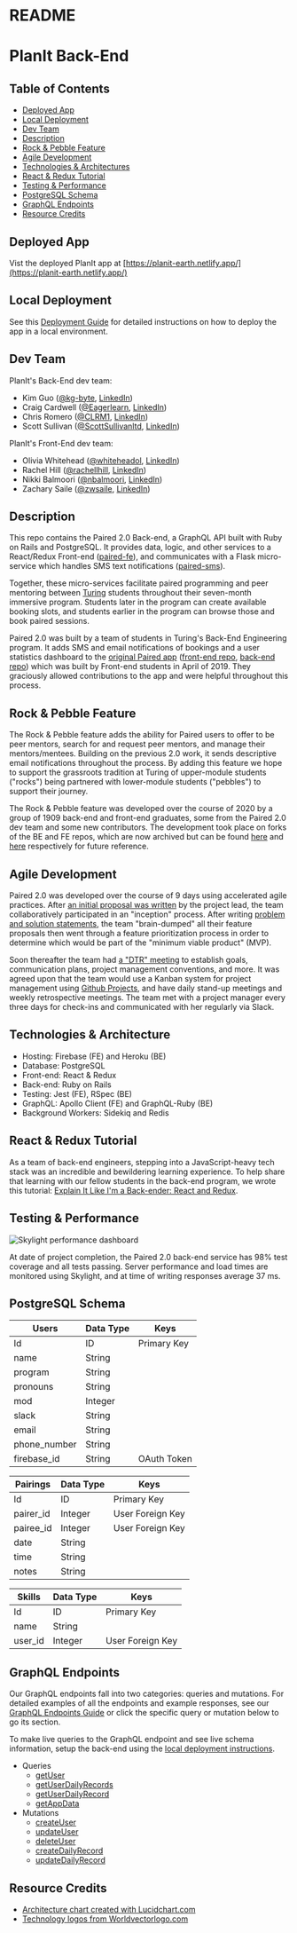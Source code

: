 # README

# PlanIt Back-End

## Table of Contents

- [Deployed App](#deployed-app)
- [Local Deployment](#local-deployment)
- [Dev Team](#dev-team)
- [Description](#description)
- [Rock & Pebble Feature](#rock--pebble-feature)
- [Agile Development](#agile-development)
- [Technologies & Architectures](#technologies--architecture)
- [React & Redux Tutorial](#react--redux-tutorial)
- [Testing & Performance](#testing--performance)
- [PostgreSQL Schema](#postgresql-schema)
- [GraphQL Endpoints](#graphql-endpoints)
- [Resource Credits](#resource-credits)

## Deployed App

Vist the deployed PlanIt app at [https://planit-earth.netlify.app/](https://planit-earth.netlify.app/)

## Local Deployment

See this [Deployment Guide](local_setup_guide.md) for detailed instructions on how to deploy the app in a local environment.

## Dev Team

PlanIt's Back-End dev team:
 - Kim Guo ([@kg-byte](https://github.com/kg-byte), [LinkedIn](https://www.linkedin.com/in/xiaole-guo-5331b4158/))
 - Craig Cardwell ([@Eagerlearn](https://github.com/Eagerlearn), [LinkedIn](https://www.linkedin.com/in/craiglcardwell/))
 - Chris Romero ([@CLRM1](https://github.com/CLRM1), [LinkedIn](https://www.linkedin.com/in/chris-romero-419702122/))
 - Scott Sullivan ([@ScottSullivanltd](https://github.com/ScottSullivanltd), [LinkedIn](https://linkedin.com/in/scott-sullivan-9394204a/))

PlanIt's Front-End dev team:
 - Olivia Whitehead ([@whiteheadol](https://github.com/whiteheadol), [LinkedIn](https://www.linkedin.com/in/-olivia-whitehead/))
 - Rachel Hill ([@rachellhill](https://github.com/rachellhill), [LinkedIn](https://www.linkedin.com/https://www.linkedin.com/in/hillrachelli/))
 - Nikki Balmoori ([@nbalmoori](https://github.com/nbalmoori), [LinkedIn](https://www.linkedin.com/in/nbalmoori/))
 - Zachary Saile ([@zwsaile](https://github.com/zwsaile), [LinkedIn](https://www.linkedin.com/in/zachary-saile/))

## Description

This repo contains the Paired 2.0 Back-end, a GraphQL API built with Ruby on Rails and PostgreSQL. It provides data, logic, and other services to a React/Redux Front-end ([paired-fe](https://github.com/hillstew/paired-fe)), and communicates with a Flask micro-service which handles SMS text notifications ([paired-sms](https://github.com/msimon42/paired-sms)).

Together, these micro-services facilitate paired programming and peer mentoring between [Turing](http://turing.io) students throughout their seven-month immersive program. Students later in the program can create available booking slots, and students earlier in the program can browse those and book paired sessions.

Paired 2.0 was built by a team of students in Turing's Back-End Engineering program. It adds SMS and email notifications of bookings and a user statistics dashboard to the [original Paired app](http://paired.tech) ([front-end repo](https://github.com/hillstew/paired-fe), [back-end repo](https://github.com/dForDeveloper/paired-api)) which was built by Front-end students in April of 2019. They graciously allowed contributions to the app and were helpful throughout this process.

## Rock & Pebble Feature

The Rock & Pebble feature adds the ability for Paired users to offer to be peer mentors, search for and request peer mentors, and manage their mentors/mentees. Building on the previous 2.0 work, it sends descriptive email notifications throughout the process.  By adding this feature we hope to support the grassroots tradition at Turing of upper-module students ("rocks") being partnered with lower-module students ("pebbles") to support their journey.

The Rock & Pebble feature was developed over the course of 2020 by a group of 1909 back-end and front-end graduates, some from the Paired 2.0 dev team and some new contributors. The development took place on forks of the BE and FE repos, which are now archived but can be found [here](https://github.com/PairedStaging/paired-be) and [here](https://github.com/PairedStaging/paired-fe) respectively for future reference.

## Agile Development

Paired 2.0 was developed over the course of 9 days using accelerated agile practices. After [an initial proposal was written](https://gist.github.com/DanielEFrampton/bb6c6ec2cfa0d466642adf0811d85e16) by the project lead, the team collaboratively participated in an "inception" process. After writing [problem and solution statements](https://gist.github.com/DanielEFrampton/fdc8653e042b7f3d7a6feca8767609eb), the team "brain-dumped" all their feature proposals then went through a feature prioritization process in order to determine which would be part of the "minimum viable product" (MVP).

Soon thereafter the team had [a "DTR" meeting](https://gist.github.com/DanielEFrampton/78bc2e980c51af7a98ff3aa422ca8902) to establish goals, communication plans, project management conventions, and more. It was agreed upon that the team would use a Kanban system for project management using [Github Projects](https://github.com/DanielEFrampton/paired-be/projects/1), and have daily stand-up meetings and weekly retrospective meetings. The team met with a project manager every three days for check-ins and communicated with her regularly via Slack.

## Technologies & Architecture

- Hosting: Firebase (FE) and Heroku (BE)
- Database: PostgreSQL
- Front-end: React & Redux
- Back-end: Ruby on Rails
- Testing: Jest (FE), RSpec (BE)
- GraphQL: Apollo Client (FE) and GraphQL-Ruby (BE)
- Background Workers: Sidekiq and Redis

## React & Redux Tutorial

As a team of back-end engineers, stepping into a JavaScript-heavy tech stack was an incredible and bewildering learning experience. To help share that learning with our fellow students in the back-end program, we wrote this tutorial: [Explain It Like I'm a Back-ender: React and Redux](react_redux_guide.md).

## Testing & Performance

![Skylight performance dashboard](https://user-images.githubusercontent.com/40702808/75517976-d8f5c100-59f7-11ea-8304-c67cba74546d.png)

At date of project completion, the Paired 2.0 back-end service has 98% test coverage and all tests passing. Server performance and load times are monitored using Skylight, and at time of writing responses average 37 ms.

## PostgreSQL Schema

| Users | Data Type | Keys |
| ----------- | ----------- | ----------- |
| Id | ID | Primary Key |
| name | String |  |
| program | String | |
| pronouns | String | |
| mod | Integer | |
| slack | String | |
| email | String | |
| phone_number | String | |
| firebase_id | String | OAuth Token |

| Pairings | Data Type | Keys |
| ----------- | ----------- | ----------- |
| Id | ID | Primary Key |
| pairer_id | Integer | User Foreign Key|
| pairee_id | Integer | User Foreign Key|
| date | String | |
| time | String | |
| notes | String | |

| Skills | Data Type | Keys |
| ----------- | ----------- | ----------- |
| Id | ID | Primary Key |
| name | String | |
| user_id | Integer | User Foreign Key

## GraphQL Endpoints

Our GraphQL endpoints fall into two categories: queries and mutations. For detailed examples of all the endpoints and example responses, see our [GraphQL Endpoints Guide](graphql_endpoints.md) or click the specific query or mutation below to go its section.

To make live queries to the GraphQL endpoint and see live schema information, setup the back-end using the [local deployment instructions](local_setup_guide.md).

- Queries
  - [getUser](graphql_endpoints.md#get-user)
  - [getUserDailyRecords](graphql_endpoints.md#get-user-daily-records)
  - [getUserDailyRecord](graphql_endpoints.md#get-user-daily-record)
  - [getAppData](graphql_endpoints.md#get-app-data)
- Mutations
  - [createUser](graphql_endpoints.md#create-user)
  - [updateUser](graphql_endpoints.md#update-user)
  - [deleteUser](graphql_endpoints.md#delete-user)
  - [createDailyRecord](graphql_endpoints.md#create-daily-record)
  - [updateDailyRecord](graphql_endpoints.md#update-daily-record)

## Resource Credits

- [Architecture chart created with Lucidchart.com](http://www.lucidchart.com)
- [Technology logos from Worldvectorlogo.com](http://worldvectorlogo.com/)
